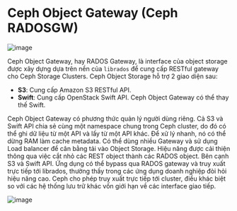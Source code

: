 # Ceph Object Gateway (Ceph RADOSGW)

![image](https://user-images.githubusercontent.com/83684068/128802567-df82853e-3100-40ab-b41e-efe16acdb9ad.png)

Ceph Object Gateway, hay RADOS Gateway, là interface của object storage được xây dựng dựa trên nền của `librados` để cung cấp RESTful gateway cho Ceph Storage Clusters. Ceph Object Storage hỗ trợ 2 giao diện sau:

- **S3**: Cung cấp Amazon S3 RESTful API.
- **Swift**: Cung cấp OpenStack Swift API. Ceph Object Gateway có thể thay thế Swift.

Ceph Object Gateway có phương thức quản lý người dùng riêng.
Cả S3 và Swift API chia sẻ cùng một namespace chung trong Ceph cluster, do đó có thể ghi dữ liệu từ một API và lấy từ một API khác.
Để xử lý nhanh, nó có thể dừng RAM làm cache metadata. Có thể dùng nhiều Gateway và sử dụng Load balancer để cân bằng tải vào Object Storage.
Hiệu năng được cải thiện thông qua việc cắt nhỏ các REST object thành các RADOS object. Bên cạnh S3 và Swift API.
Ứng dụng có thể bypass qua RADOS gateway và truy xuất trực tiếp tới librados, thường thấy trong các ứng dụng doanh nghiệp đòi hỏi hiệu năng cao.
Ceph cho phép truy xuất trực tiếp tới cluster, điều khác biệt so với các hệ thống lưu trữ khác vốn giới hạn về các interface giao tiếp.

![image](https://user-images.githubusercontent.com/83684068/128802948-f748d3d3-fb71-4221-9a06-9f18ffc552e4.png)
